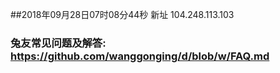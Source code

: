 ##2018年09月28日07时08分44秒 新址 104.248.113.103
### 兔友常见问题及解答: https://github.com/wanggonging/d/blob/w/FAQ.md
